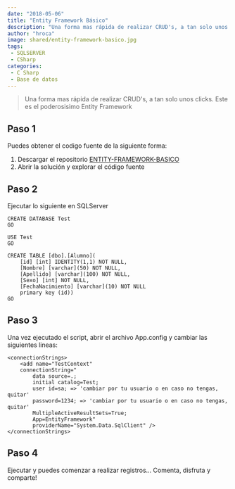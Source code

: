 ```yaml
---
date: "2018-05-06"
title: "Entity Framework Básico"
description: "Una forma mas rápida de realizar CRUD's, a tan solo unos clicks. Este es el poderosisimo Entity Framework"
author: "hroca"
image: shared/entity-framework-basico.jpg
tags:
 - SQLSERVER
 - CSharp
categories:
 - C Sharp
 - Base de datos
---
```


> Una forma mas rápida de realizar CRUD's, a tan solo unos clicks. Este es el poderosisimo Entity Framework

## Paso 1
Puedes obtener el codigo fuente de la siguiente forma:

1. Descargar el repositorio [ENTITY-FRAMEWORK-BASICO](https://github.com/PORTAFOLIO-PROYECTOS/ENTITY-FRAMEWORK-BASICO/archive/master.zip)
2. Abrir la solución y explorar el código fuente

## Paso 2
Ejecutar lo siguiente en SQLServer
```
CREATE DATABASE Test
GO

USE Test
GO

CREATE TABLE [dbo].[Alumno](
	[id] [int] IDENTITY(1,1) NOT NULL,
	[Nombre] [varchar](50) NOT NULL,
	[Apellido] [varchar](100) NOT NULL,
	[Sexo] [int] NOT NULL,
	[FechaNacimiento] [varchar](10) NOT NULL
    primary key (id))
GO
```

## Paso 3
Una vez ejecutado el script, abrir el archivo App.config y cambiar las siguientes lineas:
```
<connectionStrings>
    <add name="TestContext" 
    connectionString="
        data source=.; 
        initial catalog=Test;
        user id=sa; => 'cambiar por tu usuario o en caso no tengas, quitar'
        password=1234; => 'cambiar por tu usuario o en caso no tengas, quitar'
        MultipleActiveResultSets=True;
        App=EntityFramework" 
        providerName="System.Data.SqlClient" />
</connectionStrings>
```

## Paso 4
Ejecutar y puedes comenzar a realizar registros... Comenta, disfruta y comparte! 

